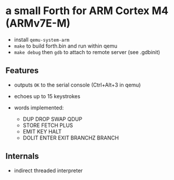 # a small Forth for ARM Cortex M4 (ARMv7E-M)

- install `qemu-system-arm`
- `make` to build forth.bin and run within qemu
- `make debug` then `gdb` to attach to remote server (see .gdbinit)

## Features

- outputs `OK` to the serial console (Ctrl+Alt+3 in qemu)
- echoes up to 15 keystrokes

- words implemented:
  - DUP DROP SWAP QDUP
  - STORE FETCH PLUS
  - EMIT KEY HALT
  - DOLIT ENTER EXIT BRANCHZ BRANCH

## Internals

- indirect threaded interpreter

